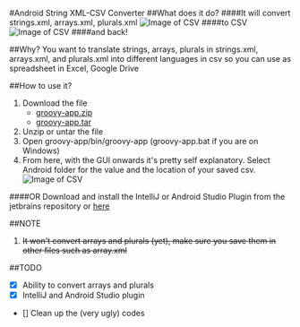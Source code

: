 #Android String XML-CSV Converter
##What does it do?
####It will convert strings.xml, arrays.xml, plurals.xml
![Image of CSV](https://github.com/pandawarrior91/Android-strings-xml-csv-converter/blob/master/strings.png)
####to CSV
![Image of CSV](https://github.com/pandawarrior91/Android-strings-xml-csv-converter/blob/master/csv.png)
####and back!

##Why?
You want to translate strings, arrays, plurals in strings.xml, arrays.xml, and plurals.xml into different 
languages in csv so you can use as spreadsheet in Excel, Google Drive

##How to use it?
1. Download the file
   * [groovy-app.zip](https://github.com/pandawarrior91/Android-strings-xml-csv-converter/releases/download/v0.10.0/groovy-app.zip)
   * [groovy-app.tar](https://github.com/pandawarrior91/Android-strings-xml-csv-converter/releases/download/v0.10.0/groovy-app.tar)
2. Unzip or untar the file
3. Open groovy-app/bin/groovy-app (groovy-app.bat if you are on Windows)
4. From here, with the GUI onwards it's pretty self explanatory. Select Android folder for the value and the location of your saved csv.
![Image of CSV](https://github.com/pandawarrior91/Android-strings-xml-csv-converter/blob/master/gui.png)

####OR
Download and install the IntelliJ or Android Studio Plugin from the jetbrains repository or [here](https://github.com/pandawarrior91/Android-strings-xml-csv-converter/releases/download/v0.10.0/android.xml.csv.parser.plugin.zip)

##NOTE
1. ~~It won't convert arrays and plurals (yet), make sure you save them in other files such as array.xml~~

##TODO
- [x] Ability to convert arrays and plurals
- [x] IntelliJ and Android Studio plugin
- [] Clean up the (very ugly) codes
